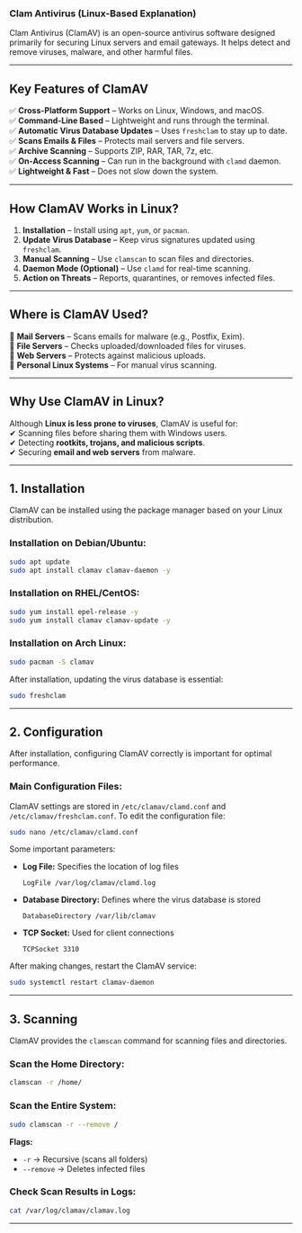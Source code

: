 
### **Clam Antivirus (Linux-Based Explanation)**  

Clam Antivirus (ClamAV) is an open-source antivirus software designed primarily for securing Linux servers and email gateways. It helps detect and remove viruses, malware, and other harmful files.  

---

## **Key Features of ClamAV**  
✅ **Cross-Platform Support** – Works on Linux, Windows, and macOS.  
✅ **Command-Line Based** – Lightweight and runs through the terminal.  
✅ **Automatic Virus Database Updates** – Uses `freshclam` to stay up to date.  
✅ **Scans Emails & Files** – Protects mail servers and file servers.  
✅ **Archive Scanning** – Supports ZIP, RAR, TAR, 7z, etc.  
✅ **On-Access Scanning** – Can run in the background with `clamd` daemon.  
✅ **Lightweight & Fast** – Does not slow down the system.  

---

## **How ClamAV Works in Linux?**  

1. **Installation** – Install using `apt`, `yum`, or `pacman`.  
2. **Update Virus Database** – Keep virus signatures updated using `freshclam`.  
3. **Manual Scanning** – Use `clamscan` to scan files and directories.  
4. **Daemon Mode (Optional)** – Use `clamd` for real-time scanning.  
5. **Action on Threats** – Reports, quarantines, or removes infected files.  

---

## **Where is ClamAV Used?**  
🔹 **Mail Servers** – Scans emails for malware (e.g., Postfix, Exim).  
🔹 **File Servers** – Checks uploaded/downloaded files for viruses.  
🔹 **Web Servers** – Protects against malicious uploads.  
🔹 **Personal Linux Systems** – For manual virus scanning.  

---

## **Why Use ClamAV in Linux?**  
Although **Linux is less prone to viruses**, ClamAV is useful for:  
✔ Scanning files before sharing them with Windows users.  
✔ Detecting **rootkits, trojans, and malicious scripts**.  
✔ Securing **email and web servers** from malware.  

---


## **1. Installation**  
ClamAV can be installed using the package manager based on your Linux distribution.  

### **Installation on Debian/Ubuntu:**  
```bash
sudo apt update
sudo apt install clamav clamav-daemon -y
```

### **Installation on RHEL/CentOS:**  
```bash
sudo yum install epel-release -y
sudo yum install clamav clamav-update -y
```

### **Installation on Arch Linux:**  
```bash
sudo pacman -S clamav
```

After installation, updating the virus database is essential:  
```bash
sudo freshclam
```

---

## **2. Configuration**  
After installation, configuring ClamAV correctly is important for optimal performance.  

### **Main Configuration Files:**  
ClamAV settings are stored in `/etc/clamav/clamd.conf` and `/etc/clamav/freshclam.conf`. To edit the configuration file:  
```bash
sudo nano /etc/clamav/clamd.conf
```
Some important parameters:  
- **Log File:** Specifies the location of log files  
  ```plaintext
  LogFile /var/log/clamav/clamd.log
  ```
- **Database Directory:** Defines where the virus database is stored  
  ```plaintext
  DatabaseDirectory /var/lib/clamav
  ```
- **TCP Socket:** Used for client connections  
  ```plaintext
  TCPSocket 3310
  ```

After making changes, restart the ClamAV service:  
```bash
sudo systemctl restart clamav-daemon
```

---

## **3. Scanning**  
ClamAV provides the `clamscan` command for scanning files and directories.  

### **Scan the Home Directory:**  
```bash
clamscan -r /home/
```

### **Scan the Entire System:**  
```bash
sudo clamscan -r --remove /
```
**Flags:**  
- `-r` → Recursive (scans all folders)  
- `--remove` → Deletes infected files  

### **Check Scan Results in Logs:**  
```bash
cat /var/log/clamav/clamav.log
```

---
